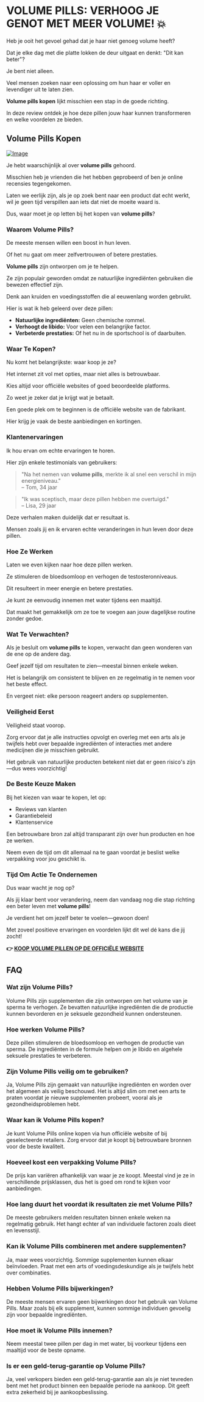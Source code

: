 # VOLUME PILLS: VERHOOG JE GENOT MET MEER VOLUME! 💥

Heb je ooit het gevoel gehad dat je haar niet genoeg volume heeft? 

Dat je elke dag met die platte lokken de deur uitgaat en denkt: "Dit kan beter"? 

Je bent niet alleen. 

Veel mensen zoeken naar een oplossing om hun haar er voller en levendiger uit te laten zien. 

**Volume pills kopen** lijkt misschien een stap in de goede richting. 

In deze review ontdek je hoe deze pillen jouw haar kunnen transformeren en welke voordelen ze bieden.

## Volume Pills Kopen

[![Image](https://www2.sellhealth.com/181/volumepills180x200_A.jpg)](https://gchaffi.com/UquavMwW)

Je hebt waarschijnlijk al over **volume pills** gehoord. 

Misschien heb je vrienden die het hebben geprobeerd of ben je online recensies tegengekomen.

Laten we eerlijk zijn, als je op zoek bent naar een product dat echt werkt, wil je geen tijd verspillen aan iets dat niet de moeite waard is.

Dus, waar moet je op letten bij het kopen van **volume pills**?

### Waarom Volume Pills?

De meeste mensen willen een boost in hun leven. 

Of het nu gaat om meer zelfvertrouwen of betere prestaties.

**Volume pills** zijn ontworpen om je te helpen. 

Ze zijn populair geworden omdat ze natuurlijke ingrediënten gebruiken die bewezen effectief zijn.

Denk aan kruiden en voedingsstoffen die al eeuwenlang worden gebruikt.

Hier is wat ik heb geleerd over deze pillen:

- **Natuurlijke ingrediënten:** Geen chemische rommel.
- **Verhoogt de libido:** Voor velen een belangrijke factor.
- **Verbeterde prestaties:** Of het nu in de sportschool is of daarbuiten.
  
### Waar Te Kopen?

Nu komt het belangrijkste: waar koop je ze? 

Het internet zit vol met opties, maar niet alles is betrouwbaar. 

Kies altijd voor officiële websites of goed beoordeelde platforms. 

Zo weet je zeker dat je krijgt wat je betaalt.

Een goede plek om te beginnen is de officiële website van de fabrikant. 

Hier krijg je vaak de beste aanbiedingen en kortingen.

### Klantenervaringen

Ik hou ervan om echte ervaringen te horen. 

Hier zijn enkele testimonials van gebruikers:

> "Na het nemen van **volume pills**, merkte ik al snel een verschil in mijn energieniveau."  
> – Tom, 34 jaar

> "Ik was sceptisch, maar deze pillen hebben me overtuigd."  
> – Lisa, 29 jaar

Deze verhalen maken duidelijk dat er resultaat is. 

Mensen zoals jij en ik ervaren echte veranderingen in hun leven door deze pillen.

### Hoe Ze Werken

Laten we even kijken naar hoe deze pillen werken.

Ze stimuleren de bloedsomloop en verhogen de testosteronniveaus. 

Dit resulteert in meer energie en betere prestaties.

Je kunt ze eenvoudig innemen met water tijdens een maaltijd. 

Dat maakt het gemakkelijk om ze toe te voegen aan jouw dagelijkse routine zonder gedoe.

### Wat Te Verwachten?

Als je besluit om **volume pills** te kopen, verwacht dan geen wonderen van de ene op de andere dag. 

Geef jezelf tijd om resultaten te zien—meestal binnen enkele weken.

Het is belangrijk om consistent te blijven en ze regelmatig in te nemen voor het beste effect.

En vergeet niet: elke persoon reageert anders op supplementen.

### Veiligheid Eerst

Veiligheid staat voorop. 

Zorg ervoor dat je alle instructies opvolgt en overleg met een arts als je twijfels hebt over bepaalde ingrediënten of interacties met andere medicijnen die je misschien gebruikt.

Het gebruik van natuurlijke producten betekent niet dat er geen risico's zijn—dus wees voorzichtig!

### De Beste Keuze Maken

Bij het kiezen van waar te kopen, let op:

- Reviews van klanten
- Garantiebeleid
- Klantenservice

Een betrouwbare bron zal altijd transparant zijn over hun producten en hoe ze werken.  

Neem even de tijd om dit allemaal na te gaan voordat je beslist welke verpakking voor jou geschikt is.

### Tijd Om Actie Te Ondernemen

Dus waar wacht je nog op?  

Als jij klaar bent voor verandering, neem dan vandaag nog die stap richting een beter leven met **volume pills**!  

Je verdient het om jezelf beter te voelen—gewoon doen!

Met zoveel positieve ervaringen en voordelen lijkt dit wel dé kans die jij zocht!



**👉 [KOOP VOLUME PILLEN OP DE OFFICIËLE WEBSITE](https://gchaffi.com/UquavMwW)**

## FAQ

### Wat zijn Volume Pills?
Volume Pills zijn supplementen die zijn ontworpen om het volume van je sperma te verhogen. Ze bevatten natuurlijke ingrediënten die de productie kunnen bevorderen en je seksuele gezondheid kunnen ondersteunen.

### Hoe werken Volume Pills?
Deze pillen stimuleren de bloedsomloop en verhogen de productie van sperma. De ingrediënten in de formule helpen om je libido en algehele seksuele prestaties te verbeteren.

### Zijn Volume Pills veilig om te gebruiken?
Ja, Volume Pills zijn gemaakt van natuurlijke ingrediënten en worden over het algemeen als veilig beschouwd. Het is altijd slim om met een arts te praten voordat je nieuwe supplementen probeert, vooral als je gezondheidsproblemen hebt.

### Waar kan ik Volume Pills kopen?
Je kunt Volume Pills online kopen via hun officiële website of bij geselecteerde retailers. Zorg ervoor dat je koopt bij betrouwbare bronnen voor de beste kwaliteit.

### Hoeveel kost een verpakking Volume Pills?
De prijs kan variëren afhankelijk van waar je ze koopt. Meestal vind je ze in verschillende prijsklassen, dus het is goed om rond te kijken voor aanbiedingen.

### Hoe lang duurt het voordat ik resultaten zie met Volume Pills?
De meeste gebruikers melden resultaten binnen enkele weken na regelmatig gebruik. Het hangt echter af van individuele factoren zoals dieet en levensstijl.

### Kan ik Volume Pills combineren met andere supplementen?
Ja, maar wees voorzichtig. Sommige supplementen kunnen elkaar beïnvloeden. Praat met een arts of voedingsdeskundige als je twijfels hebt over combinaties.

### Hebben Volume Pills bijwerkingen?
De meeste mensen ervaren geen bijwerkingen door het gebruik van Volume Pills. Maar zoals bij elk supplement, kunnen sommige individuen gevoelig zijn voor bepaalde ingrediënten.

### Hoe moet ik Volume Pills innemen?
Neem meestal twee pillen per dag in met water, bij voorkeur tijdens een maaltijd voor de beste opname.

### Is er een geld-terug-garantie op Volume Pills?
Ja, veel verkopers bieden een geld-terug-garantie aan als je niet tevreden bent met het product binnen een bepaalde periode na aankoop. Dit geeft extra zekerheid bij je aankoopbeslissing.